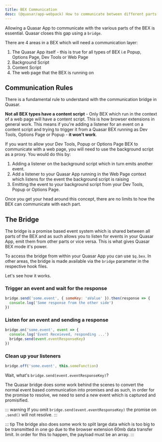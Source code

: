 ```yaml
---
title: BEX Communication
desc: (@quasar/app-webpack) How to communicate between different parts of your Browser Extension (BEX) in Quasar.
---
```

Allowing a Quasar App to communicate with the various parts of the BEX is essential. Quasar closes this gap using a `bridge`.

There are 4 areas in a BEX which will need a communication layer:

1. The Quasar App itself - this is true for all types of BEX i.e Popup, Options Page, Dev Tools or Web Page
2. Background Script
3. Content Script
4. The web page that the BEX is running on

## Communication Rules

There is a fundamental rule to understand with the communication bridge in Quasar.

**Not all BEX types have a content script** - Only BEX which run in the context of a web page will have a content script. This is how browser extensions in general work. This means if you're adding a listener for an event on a content script and trying to trigger it from a Quasar BEX running as Dev Tools, Options Page or Popup - **it won't work**.

If you want to allow your Dev Tools, Popup or Options Page BEX to communicate with a web page, you will need to use the background script as a proxy. You would do this by:

1. Adding a listener on the background script which in turn emits another event.
2. Add a listener to your Quasar App running in the Web Page context which listens for the event the background script is
raising
2. Emitting the event to your background script from your Dev Tools, Popup or Options Page.

Once you get your head around this concept, there are no limits to how the BEX can communicate with each part.

## The Bridge

The bridge is a promise based event system which is shared between all parts of the BEX and as such allows you to listen for events in your Quasar App, emit them from other parts or vice versa. This is what gives Quasar BEX mode it's power.

To access the bridge from within your Quasar App you can use `$q.bex`. In other areas, the bridge is made available via the `bridge` parameter in the respective hook files.

Let's see how it works.

### Trigger an event and wait for the response

```js
bridge.send('some.event', { someKey: 'aValue' }).then(response => {
  console.log('Some response from the other side')
})
```

### Listen for an event and sending a response

```js
bridge.on('some.event', event => {
  console.log('Event Receieved, responding ...')
  bridge.send(event.eventResponseKey)
})
```

### Clean up your listeners

```js
bridge.off('some.event', this.someFunction)
```

Wait, what's `bridge.send(event.eventResponseKey)`?

The Quasar bridge does some work behind the scenes to convert the normal event based communication into promises and as such, in order for the promise to resolve, we need to send a *new* event which is captured and promisified.

::: warning
If you omit `bridge.send(event.eventResponseKey)` the promise on `.send()` will not resolve.
:::

::: tip
The bridge also does some work to split large data which is too big to be transmitted in one go due to the browser extension 60mb data transfer limit. In order for this to happen, the payload must be an array.
:::
